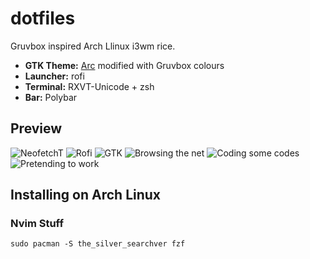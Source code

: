 # dotfiles
Gruvbox inspired Arch Llinux i3wm rice.
+ __GTK Theme:__ [Arc](https://github.com/horst3180/arc-theme) modified with Gruvbox colours  
+ __Launcher:__ rofi
+ __Terminal:__ RXVT-Unicode + zsh  
+ __Bar:__ Polybar
## Preview
![NeofetchT](https://i.imgur.com/eyl3iyO.png)
![Rofi](https://i.imgur.com/4qcvrys.png)
![GTK](https://i.imgur.com/26TZUfk.png)
![Browsing the net](https://i.imgur.com/mbFRpGx.png)
![Coding some codes](https://i.imgur.com/5MJoE29.png)
![Pretending to work](https://i.imgur.com/vIjVEvH.png)

## Installing on Arch Linux
### Nvim Stuff
```
sudo pacman -S the_silver_searchver fzf
```

